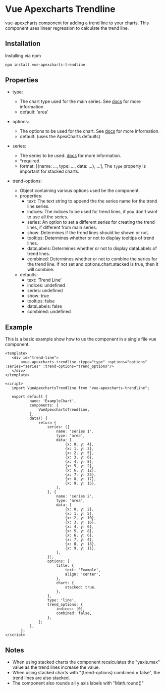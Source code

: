 # Vue Apexcharts Trendline

vue-apexcharts component for adding a trend line to your charts.
This component uses linear regression to calculate the trend line. 

## Installation

Installing via npm

```bash
npm install vue-apexcharts-trendline
```
    

## Properties

* type: 
    * The chart type used for the main series. See [docs](https://apexcharts.com/docs/installation/) for more information.
    * default: 'area'
    
* options: 
    * The options to be used for the chart. See [docs](https://apexcharts.com/docs/installation/) for more information.
    * default: (uses the ApexCharts defaults)
    
* series: 
    * The series to be used. [docs](https://apexcharts.com/docs/installation/) for more information.
    * *required
    * format: [{name: ..., type: ..., data: ...}, ...], The ``` type ``` property is important for stacked charts.
    
* trend-options: 
    * Object containing various options used be the component.
    * properties: 
        * text: The text string to append the the series name for the trend line series.
        * indices: The indices to be used for trend lines, if you don't want to use all the series.
        * series: An option to set a different series for creating the trend lines, if different from main series.
        * show: Determines if the trend lines should be shown or not.
        * tooltips: Determines whether or not to display tooltips of trend lines.
        * dataLabels: Determines whether or not to display dataLabels of trend lines.
        * combined: Determines whether or not to combine the series for the trend line. If not set and options.chart.stacked is true, then it will combine. 
    * defaults: 
        * text: 'Trend Line'
        * indices: undefined
        * series: undefined
        * show: true
        * tooltips: false
        * dataLabels: false
        * combined: undefined
        
## Example

This is a basic example show how to us the component in a single file vue component. 

 ```vue
<template>
    <div id="trend-line">
        <vue-apexcharts-trendline :type="type" :options="options" :series="series" :trend-options="trend_options"/>
    </div>
</template>

<script>
    import VueApexchartsTrendline from "vue-apexcharts-trendline";

    export default {
            name: 'ExampleChart',
            components: {
                VueApexchartsTrendline,
            },
            data() {
                return {
                    series: [{
                        name: 'series 1',
                        type: 'area',
                        data: [
                            {x: 0, y: 4},
                            {x: 1, y: 2},
                            {x: 2, y: 5},
                            {x: 3, y: 6},
                            {x: 4, y: 8},
                            {x: 5, y: 2},
                            {x: 6, y: 12},
                            {x: 7, y: 23},
                            {x: 8, y: 17},
                            {x: 9, y: 15},
                        ],
                    }, {
                        name: 'series 2',
                        type: 'area',
                        data: [
                            {x: 0, y: 2},
                            {x: 1, y: 5},
                            {x: 2, y: 10},
                            {x: 3, y: 16},
                            {x: 4, y: 6},
                            {x: 5, y: 8},
                            {x: 6, y: 6},
                            {x: 7, y: 4},
                            {x: 8, y: 13},
                            {x: 9, y: 11},
                        ],
                    }],
                    options: {
                        title: {
                            text: 'Example',
                            align: 'center',
                        },
                        chart: {
                            stacked: true,
                        },
                    },
                    type: 'line',
                    trend_options: {
                        indices: [0],
                        combined: false,
                    },
                };
            },
        };
</script>

```

## Notes 

* When using stacked charts the component recalculates the "yaxis.max" value as the trend lines increase the value.
* When using stacked charts with "{trend-options}.combined = false", the trend lines are also stacked.
* The component also rounds all y axis labels with "Math.round()"